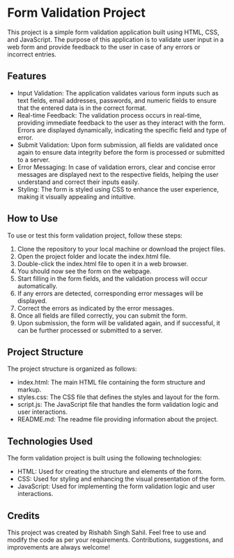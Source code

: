 # Form Validation Project

This project is a simple form validation application built using HTML, CSS, and JavaScript. The purpose of this application is to validate user input in a web form and provide feedback to the user in case of any errors or incorrect entries.

## Features

- Input Validation: The application validates various form inputs such as text fields, email addresses, passwords, and numeric fields to ensure that the entered data is in the correct format.
- Real-time Feedback: The validation process occurs in real-time, providing immediate feedback to the user as they interact with the form. Errors are displayed dynamically, indicating the specific field and type of error.
- Submit Validation: Upon form submission, all fields are validated once again to ensure data integrity before the form is processed or submitted to a server.
- Error Messaging: In case of validation errors, clear and concise error messages are displayed next to the respective fields, helping the user understand and correct their inputs easily.
- Styling: The form is styled using CSS to enhance the user experience, making it visually appealing and intuitive.

## How to Use

To use or test this form validation project, follow these steps:

1. Clone the repository to your local machine or download the project files.
2. Open the project folder and locate the index.html file.
3. Double-click the index.html file to open it in a web browser.
4. You should now see the form on the webpage.
5. Start filling in the form fields, and the validation process will occur automatically.
6. If any errors are detected, corresponding error messages will be displayed.
7. Correct the errors as indicated by the error messages.
8. Once all fields are filled correctly, you can submit the form.
9. Upon submission, the form will be validated again, and if successful, it can be further processed or submitted to a server.

## Project Structure

The project structure is organized as follows:

- index.html: The main HTML file containing the form structure and markup.
- styles.css: The CSS file that defines the styles and layout for the form.
- script.js: The JavaScript file that handles the form validation logic and user interactions.
- README.md: The readme file providing information about the project.

## Technologies Used

The form validation project is built using the following technologies:

- HTML: Used for creating the structure and elements of the form.
- CSS: Used for styling and enhancing the visual presentation of the form.
- JavaScript: Used for implementing the form validation logic and user interactions.

## Credits

This project was created by Rishabh Singh Sahil. Feel free to use and modify the code as per your requirements. Contributions, suggestions, and improvements are always welcome!


